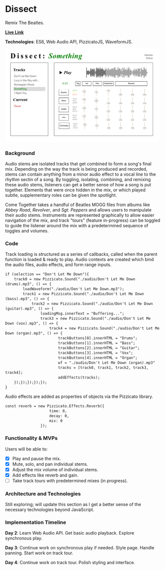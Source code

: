 # Dissect
Remix The Beatles. 

**[Live Link](https://gdjohnson.github.com/Dissect)**

**Technologies**: ES6, Web Audio API, PizzicatoJS, WaveformJS.

![Music](/../dev/img/Dissect%202.png)

### Background

Audio stems are isolated tracks that get combined to form a song's final mix. Depending on the way the track is being produced and recorded, stems can contain anything from a minor audio effect to a vocal line to the rhythm sectin of a song. By toggling, isolating, combining, and remixing these audio stems, listeners can get a better sense of how a song is put together. Elements that were once hidden in the mix, or which played subtle, supplementary roles can be given the spotlight.

Come Together takes a handful of Beatles MOGG files from albums like _Abbey Road_, _Revolver_, and _Sgt. Peppers_ and allows users to manipulate their audio stems. Instruments are represented graphically to allow easier navigation of the mix, and track "tours" (feature in-progress) can be toggled to guide the listener around the mix with a predetermined sequence of toggles and volumes.

### Code
Track loading is structured as a series of callbacks, called when the parent function is loaded & ready to play. Audio contexts are created which bind the audio files, audio effects, and form range inputs.

```
if (selection == "Don't Let Me Down"){
    track0 = new Pizzicato.Sound("./audio/Don't Let Me Down (drums).mp3", () => {
        loadWaveform("./audio/Don't Let Me Down.mp3");
        track1 = new Pizzicato.Sound("./audio/Don't Let Me Down (bass).mp3", () => {
            track2 = new Pizzicato.Sound("./audio/Don't Let Me Down (guitar).mp3", () => {
                loadingMsg.innerText = "Buffering...";
                track3 = new Pizzicato.Sound("./audio/Don't Let Me Down (vox).mp3", () => {
                    track4 = new Pizzicato.Sound("./audio/Don't Let Me Down (organ).mp3", () => {
                        trackButtons[0].innerHTML = "Drums";
                        trackButtons[1].innerHTML = "Bass";
                        trackButtons[2].innerHTML = "Guitar";
                        trackButtons[3].innerHTML = "Vox";
                        trackButtons[4].innerHTML = "Organ";
                        wf = "./audio/Don't Let Me Down (organ).mp3"
                        tracks = [track0, track1, track2, track3, track4];
                        addEffects(tracks);
    });});});});});
}
```
Audio effects are added as properties of objects via the Pizzicato library.
```
const reverb = new Pizzicato.Effects.Reverb({
                    time: 0, 
                    decay: 0, 
                    mix: 0
                });
```

### Functionality & MVPs

Users will be able to:
- [x] Play and pause the mix.
- [x] Mute, solo, and pan individual stems.
- [x] Adjust the mix volume of individual stems.
- [x] Add effects like reverb and gain.
- [ ] Take track tours with predetermined mixes (in progress).

### Architecture and Technologies

Still exploring; will update this section as I get a better sense of the necessary technologies beyond JavaScript.

### Implementation Timeline

**Day 2**: Learn Web Audio API. Get basic audio playback. Explore synchronous play.

**Day 3**: Continue work on synchronous play if needed. Style page. Handle panning. Start work on track tour.

**Day 4**: Continue work on track tour. Polish styling and interface.